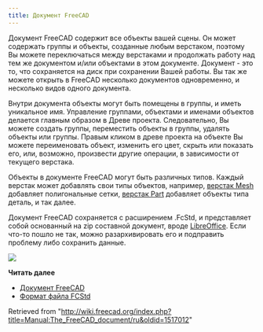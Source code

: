 ```yaml
---
title: Документ FreeCAD
---
```


Документ FreeCAD содержит все объекты вашей сцены. Он может содержать группы и объекты, созданные любым верстаком, поэтому Вы можете переключаться между верстаками и продолжать работу над тем же документом и/или объектами в этом документе. Документ - это то, что сохраняется на диск при сохранении Вашей работы. Вы так же можете открыть в FreeCAD несколько документов одновременно, и несколько видов одного документа.

Внутри документа объекты могут быть помещены в группы, и иметь уникальное имя. Управление группами, объектами и именами объектов делается главным образом в Древе проекта. Следовательно, Вы можете создать группы, переместить объекты в группы, удалять объекты или группы. Правым кликом в древе проекта на объекте Вы можете переименовать объект, изменить его цвет, скрыть или показать его, или, возможно, произвести другие операции, в зависимости от текущего верстака.

Объекты в документе FreeCAD могут быть различных типов. Каждый верстак может добавлять свои типы объектов, например, [верстак Mesh](/Mesh_Workbench/ru "Mesh Workbench/ru") добавляет полигональные сетки, [верстак Part](/Part_Workbench/ru "Part Workbench/ru") добавляет объекты типа деталь, и так далее.

Документ FreeCAD сохраняется с расширением .FcStd, и представляет собой основанный на zip составной документ, вроде [LibreOffice](https://www.libreoffice.org). Если что-то пошло не так, можно разархивировать его и подправить проблему либо сохранить данные.

![](/images/FreeCAD_022_Document.png)

**Читать далее**

- [Документ FreeCAD](/Document_structure/ru "Document structure/ru")
- [Формат файла FCStd](/File_Format_FCStd/ru "File Format FCStd/ru")

Retrieved from "<http://wiki.freecad.org/index.php?title=Manual:The_FreeCAD_document/ru&oldid=1517012>"
